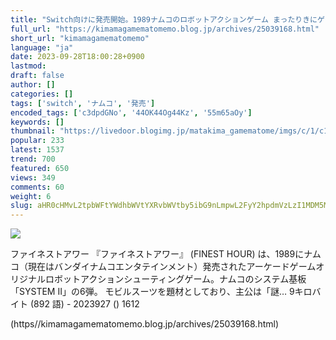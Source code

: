 ```yaml
---
title: "Switch向けに発売開始。1989ナムコのロボットアクションゲーム まったりきにゲームまとめも"
full_url: "https://kimamagamematomemo.blog.jp/archives/25039168.html"
short_url: "kimamagamematomemo"
language: "ja"
date: 2023-09-28T18:00:28+0900
lastmod: 
draft: false
author: []
categories: []
tags: ['switch', 'ナムコ', '発売']
encoded_tags: ['c3dpdGNo', '44OK44Og44Kz', '55m65aOy']
keywords: []
thumbnail: "https://livedoor.blogimg.jp/matakima_gamematome/imgs/c/1/c12d8ed0-s.jpg"
popular: 233
latest: 1537
trend: 700
featured: 650
views: 349
comments: 60
weight: 6
slug: aHR0cHMvL2tpbWFtYWdhbWVtYXRvbWVtby5ibG9nLmpwL2FyY2hpdmVzLzI1MDM5MTY4Lmh0bWw=
---
```


![](https://livedoor.blogimg.jp/matakima_gamematome/imgs/c/1/c12d8ed0-s.jpg)

ファイネストアワー 『ファイネストアワー』 (FINEST HOUR) は、1989にナムコ（現在はバンダイナムコエンタテインメント）発売されたアーケードゲームオリジナルロボットアクションシューティングゲーム。ナムコのシステム基板「SYSTEM II」の6弾。 モビルスーツを題材としており、主公は「謎… 9キロバイト (892 語) - 2023927 () 1612

(https//kimamagamematomemo.blog.jp/archives/25039168.html)
